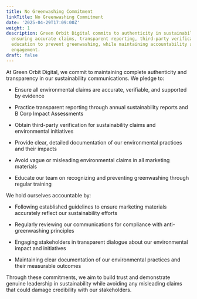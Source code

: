 ```yaml
---
title: No Greenwashing Commitment
linkTitle: No Greenwashing Commitment
date: '2025-04-29T17:09:00Z'
weight: 1
description: Green Orbit Digital commits to authenticity in sustainability communications,
  ensuring accurate claims, transparent reporting, third-party verification, and team
  education to prevent greenwashing, while maintaining accountability and stakeholder
  engagement.
draft: false
---
```



At Green Orbit Digital, we commit to maintaining complete authenticity and transparency in our sustainability communications. We pledge to:

- Ensure all environmental claims are accurate, verifiable, and supported by evidence

- Practice transparent reporting through annual sustainability reports and B Corp Impact Assessments

- Obtain third-party verification for sustainability claims and environmental initiatives

- Provide clear, detailed documentation of our environmental practices and their impacts

- Avoid vague or misleading environmental claims in all marketing materials

- Educate our team on recognizing and preventing greenwashing through regular training

We hold ourselves accountable by:

- Following established guidelines to ensure marketing materials accurately reflect our sustainability efforts

- Regularly reviewing our communications for compliance with anti-greenwashing principles

- Engaging stakeholders in transparent dialogue about our environmental impact and initiatives

- Maintaining clear documentation of our environmental practices and their measurable outcomes

Through these commitments, we aim to build trust and demonstrate genuine leadership in sustainability while avoiding any misleading claims that could damage credibility with our stakeholders.